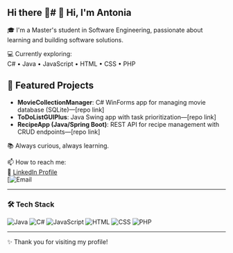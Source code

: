 ## Hi there 👋# 👋 Hi, I'm Antonia

🎓 I'm a Master's student in Software Engineering, passionate about learning and building software solutions.

💻 Currently exploring:  
C# • Java • JavaScript • HTML • CSS • PHP

## 🔧 Featured Projects
- **MovieCollectionManager**: C# WinForms app for managing movie database (SQLite)—[repo link]
- **ToDoListGUIPlus**: Java Swing app with task prioritization—[repo link]
- **RecipeApp (Java/Spring Boot)**: REST API for recipe management with CRUD endpoints—[repo link]

📚 Always curious, always learning.

📫 How to reach me:  
🔗 [LinkedIn Profile](https://www.linkedin.com/in/antonia-ivanova-a57561373/)  
[![Email]()

---

### 🛠️ Tech Stack
![Java](https://img.shields.io/badge/Java-007396?style=flat&logo=java)
![C#](https://img.shields.io/badge/CSharp-239120?style=flat&logo=c-sharp)
![JavaScript](https://img.shields.io/badge/JavaScript-F7DF1E?style=flat&logo=javascript)
![HTML](https://img.shields.io/badge/HTML5-E34F26?style=flat&logo=html5)
![CSS](https://img.shields.io/badge/CSS3-1572B6?style=flat&logo=css3)
![PHP](https://img.shields.io/badge/PHP-777BB4?style=flat&logo=php)

---

✨ Thank you for visiting my profile!


<!--
**antoniq3298/antoniq3298** is a ✨ _special_ ✨ repository because its `README.md` (this file) appears on your GitHub profile.

Here are some ideas to get you started:

- 🔭 I’m currently working on ...
- 🌱 I’m currently learning ...
- 👯 I’m looking to collaborate on ...
- 🤔 I’m looking for help with ...
- 💬 Ask me about ...
- 📫 How to reach me: ...
- 😄 Pronouns: ...
- ⚡ Fun fact: ...
-->
